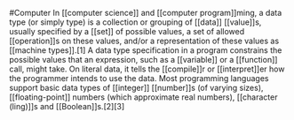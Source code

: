 #Computer 
In [[computer science]] and [[computer program]]ming, a data type (or simply type) is a collection or grouping of [[data]] [[value]]s, usually specified by a [[set]] of possible values, a set of allowed [[operation]]s on these values, and/or a representation of these values as [[machine types]].[1] A data type specification in a program constrains the possible values that an expression, such as a [[variable]] or a [[function]] call, might take. On literal data, it tells the [[compile]]r or [[interpret]]er how the programmer intends to use the data. Most programming languages support basic data types of [[integer]] [[number]]s (of varying sizes), [[floating-point]] numbers (which approximate real numbers), [[character (ling)]]s and [[Boolean]]s.[2][3]